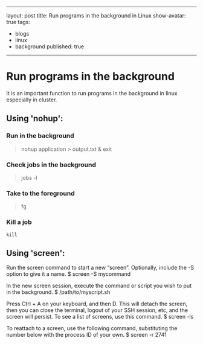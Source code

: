 
---
layout: post
title: Run programs in the background in Linux
show-avatar: true
tags:
  - blogs
  - linux
  - background
published: true
---


# Run programs in the background

It is an important function to run programs in the background in linux especially in cluster. 

## Using 'nohup':

### Run in the background
> nohup application > output.txt &
> exit

### Check jobs in the background
> jobs -l

### Take to the foreground
> fg 

### Kill a job
```
kill
```

## Using 'screen':

Run the screen command to start a new “screen”. Optionally, include the -S option to give it a name. 
$ screen -S mycommand

In the new screen session, execute the command or script you wish to put in the background.
$ /path/to/myscript.sh

Press Ctrl + A on your keyboard, and then D. This will detach the screen, then you can close the terminal, logout of your SSH session, etc, and the screen will persist. To see a list of screens, use this command.
$ screen -ls

To reattach to a screen, use the following command, substituting the number below with the process ID of your own. 
$ screen -r 2741

